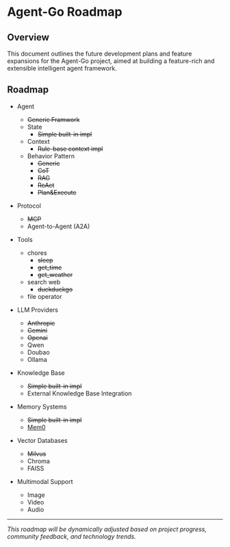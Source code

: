# Agent-Go Roadmap

## Overview

This document outlines the future development plans and feature expansions for the Agent-Go project, aimed at building a feature-rich and extensible intelligent agent framework.

## Roadmap

- Agent 
  - ~~Generic Framwork~~
  - State
    - ~~Simple built-in impl~~
  - Context
    - ~~Rule-base context impl~~
  - Behavior Pattern
    - ~~Generic~~
    - ~~CoT~~
    - ~~RAG~~
    - ~~ReAct~~
    - ~~Plan&Execute~~

- Protocol
  - ~~MCP~~
  - Agent-to-Agent (A2A)

- Tools
  - chores
    - ~~sleep~~
    - ~~get_time~~
    - ~~get_weather~~
  - search web
    - ~~duckduckgo~~
  - file operator

- LLM Providers
  - ~~Anthropic~~
  - ~~Gemini~~
  - ~~Openai~~
  - Qwen
  - Doubao
  - Ollama

- Knowledge Base
  - ~~Simple built-in impl~~
  - External Knowledge Base Integration

- Memory Systems
  - ~~Simple built-in impl~~
  - [Mem0](https://mem0.ai)

- Vector Databases
  - ~~Milvus~~
  - Chroma
  - FAISS

- Multimodal Support
  - Image
  - Video
  - Audio

---

*This roadmap will be dynamically adjusted based on project progress, community feedback, and technology trends.*
